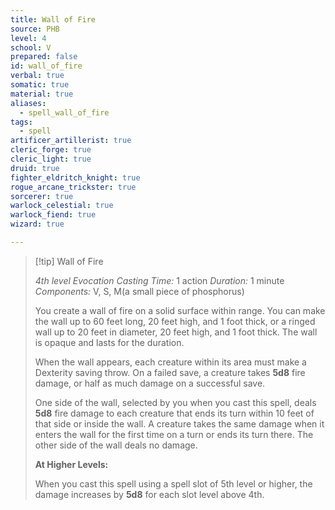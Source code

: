 ```yaml
---
title: Wall of Fire
source: PHB
level: 4
school: V
prepared: false
id: wall_of_fire
verbal: true
somatic: true
material: true
aliases:
  - spell_wall_of_fire
tags:
  - spell
artificer_artillerist: true
cleric_forge: true
cleric_light: true
druid: true
fighter_eldritch_knight: true
rogue_arcane_trickster: true
sorcerer: true
warlock_celestial: true
warlock_fiend: true
wizard: true

---
```

>[!tip] Wall of Fire
>
> *4th level Evocation*
> *Casting Time:* 1 action
> *Duration:* 1 minute
> *Components:* V, S, M(a small piece of phosphorus)
>
>You create a wall of fire on a solid surface within range. You can make the wall up to 60 feet long, 20 feet high, and 1 foot thick, or a ringed wall up to 20 feet in diameter, 20 feet high, and 1 foot thick. The wall is opaque and lasts for the duration.
>
>When the wall appears, each creature within its area must make a Dexterity saving throw. On a failed save, a creature takes **5d8** fire damage, or half as much damage on a successful save.
>
>One side of the wall, selected by you when you cast this spell, deals **5d8** fire damage to each creature that ends its turn within 10 feet of that side or inside the wall. A creature takes the same damage when it enters the wall for the first time on a turn or ends its turn there. The other side of the wall deals no damage.
>
>**At Higher Levels:**
>
>When you cast this spell using a spell slot of 5th level or higher, the damage increases by **5d8** for each slot level above 4th.
>


